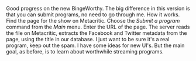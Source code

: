 Good progress on the new BingeWorthy. The big difference in this version is that you can submit programs, no need to go through me. How it works. Find the page for the show on Metacritic. Choose the <i>Submit a program</i> command from the <i>Main</i> menu. Enter the URL of the page. The server reads the file on Metacritic, extracts the Facebook and Twitter metadata from the page, using the title in our database. I just want to be sure it's a real program, keep out the spam. I have some ideas for new UI's. But the main goal, as before, is to learn about worthwhile streaming programs. 
